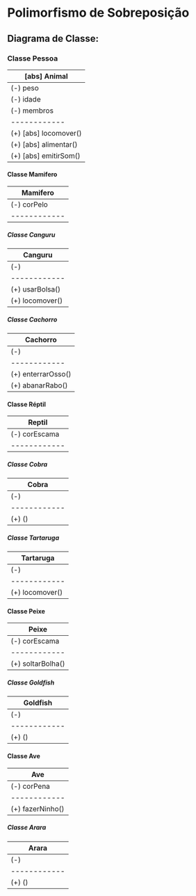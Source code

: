 # Polimorfismo de Sobreposição
## Diagrama de Classe:

### Classe Pessoa

[abs] Animal| 
------------|
(-) peso|
(-) idade|
(-) membros|
------------|
(+) [abs] locomover()|
(+) [abs] alimentar()|
(+) [abs] emitirSom()|

#### Classe Mamifero

Mamifero| 
------------|
(-) corPelo|
------------|

##### Classe Canguru

Canguru| 
------------|
(-)|
------------|
(+) usarBolsa()|
(+) locomover()|

##### Classe Cachorro

Cachorro| 
------------|
(-)|
------------|
(+) enterrarOsso()|
(+) abanarRabo()|

#### Classe Réptil

Reptil| 
------------|
(-) corEscama|
------------|

##### Classe Cobra

Cobra| 
------------|
(-)|
------------|
(+) ()|

##### Classe Tartaruga

Tartaruga| 
------------|
(-)|
------------|
(+) locomover()|

#### Classe Peixe

Peixe| 
------------|
(-) corEscama|
------------|
(+) soltarBolha()|

##### Classe Goldfish

Goldfish| 
------------|
(-)|
------------|
(+) ()|

#### Classe Ave

Ave| 
------------|
(-) corPena|
------------|
(+) fazerNinho()|

##### Classe Arara

Arara| 
------------|
(-)|
------------|
(+) ()|